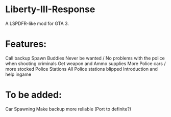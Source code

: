 # Liberty-III-Response
A LSPDFR-like mod for GTA 3. 

# Features:
Call backup
Spawn Buddies
Never be wanted / No problems with the police when shooting criminals
Get weapon and Ammo supplies
More Police cars / more stocked Police Stations
All Police stations blipped
Introduction and help ingame

# To be added:
Car Spawning
Make backup more reliable
(Port to definite?)
